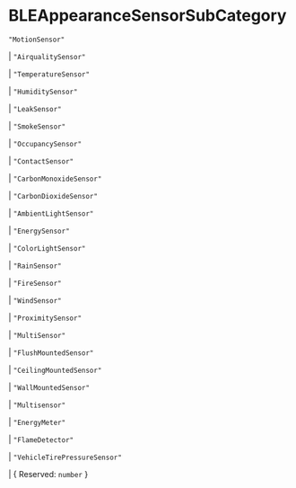 # **BLEAppearanceSensorSubCategory**

`"MotionSensor"`

| `"AirqualitySensor"`

| `"TemperatureSensor"`

| `"HumiditySensor"`

| `"LeakSensor"`

| `"SmokeSensor"`

| `"OccupancySensor"`

| `"ContactSensor"`

| `"CarbonMonoxideSensor"`

| `"CarbonDioxideSensor"`

| `"AmbientLightSensor"`

| `"EnergySensor"`

| `"ColorLightSensor"`

| `"RainSensor"`

| `"FireSensor"`

| `"WindSensor"`

| `"ProximitySensor"`

| `"MultiSensor"`

| `"FlushMountedSensor"`

| `"CeilingMountedSensor"`

| `"WallMountedSensor"`

| `"Multisensor"`

| `"EnergyMeter"`

| `"FlameDetector"`

| `"VehicleTirePressureSensor"`

| { Reserved: `number` }

